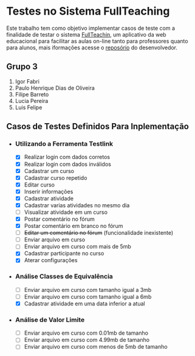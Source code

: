 # Testes no Sistema FullTeaching

Este trabalho tem como objetivo implementar casos de teste com a finalidade de testar o sistema [FullTeachin](https://atlantis.isti.cnr.it:5000/), um aplicativo da web educacional para facilitar as aulas on-line tanto para professores quanto para alunos, mais iformações acesse o [reposório](https://github.com/pabloFuente/full-teaching) do desenvolvedor.

## Grupo 3
1. Igor Fabri
2. Paulo Henrique Dias de Oliveira
3. Filipe Barreto
4. Lucia Pereira
5. Luis Felipe

 ## Casos de Testes Definidos Para Inplementação
  - ### Utilizando a Ferramenta Testlink
    - [x] Realizar login com dados corretos
    - [x] Realizar login com dados inválidos
    - [x] Cadastrar um curso
    - [x] Cadastrar curso repetido
    - [x] Editar curso
    - [x] Inserir informações
    - [x] Cadastrar atividade
    - [x] Cadastrar varias atividades no mesmo dia
    - [ ] Visualizar atividade em um curso
    - [x] Postar comentário no fórum
    - [x] Postar comentário em branco no fórum
    - [ ] ~~Editar um comentário no fórum~~ (funcionalidade inexistente)
    - [ ] Enviar arquivo em curso
    - [ ] Enviar arquivo em curso com mais de 5mb
    - [x] Cadastrar participante no curso
    - [x] Aterar configurações

  - ### Análise Classes de Equivalência
    - [ ] Enviar arquivo em curso com tamanho igual a 3mb
    - [ ] Enviar arquivo em curso com tamanho igual a 6mb
    - [x] Cadastrar atividade em uma data inferior a atual

  - ### Análise de Valor Limite
    - [ ] Enviar arquivo em curso com 0.01mb de tamanho
    - [ ] Enviar arquivo em curso com 4.99mb de tamanho
    - [ ] Enviar arquivo em curso com menos de 5mb de tamanho
